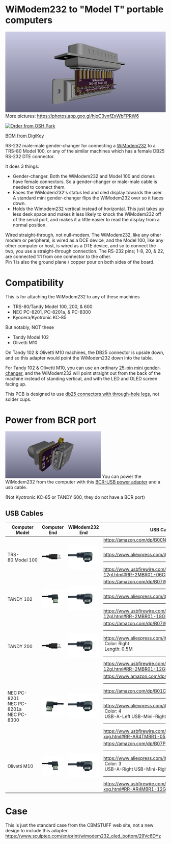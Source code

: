 # WiModem232 to "Model T" portable computers

![](WiModem_to_100.png)  
More pictures: <https://photos.app.goo.gl/hjoC3vnfZxWbFPRW6>

<a href="https://oshpark.com/shared_projects/AXNfGK0n"><img src="https://oshpark.com/packs/media/images/badge-84bb0776ea53b1f532c02df323a90c88.png" alt="Order from OSH Park"></img></a>

[BOM from DigiKey](https://www.digikey.com/short/z9nm2v)

RS-232 male-male gender-changer for connecting a [WiModem232](https://www.cbmstuff.com/proddetail.php?prod=WiModem232OLED) to a TRS-80 Model 100, or any of the similar machines which has a female DB25 RS-232 DTE connector.

It does 3 things:
- Gender-changer. Both the WiModem232 and Model 100 and clones have female connectors. So a gender-changer or male-male cable is needed to connect them.
- Faces the WiModem232's status led and oled display towards the user. A standard mini gender-changer flips the WiModem232 over so it faces down.
- Holds the Wimodem232 vertical instead of horizontal. This just takes up less desk space and makes it less likely to knock the WiModem232 off of the serial port, and makes it a little easier to read the display from a normal position.

Wired straight-through, not null-modem. The WiModem232, like any other modem or peripheral, is wired as a DCE device, and the Model 100, like any other computer or host, is wired as a DTE device, and so to connect the two, you use a straight-through connection. The RS-232 pins; 1-8, 20, & 22, are connected 1:1 from one connector to the other.  
Pin 1 is also the ground plane / copper pour on both sides of the board.

# Compatibility  
This is for attaching the WiModem232 to any of these machines  
- TRS-80/Tandy Model 100, 200, & 600  
- NEC PC-8201, PC-8201a, & PC-8300  
- Kyocera/Kyotronic KC-85

But notably, NOT these  
- Tandy Model 102  
- Olivetti M10

On Tandy 102 & Olivetti M10 machines, the DB25 connector is upside down, and so this adapter would point the WiModem232 down into the table.

For Tandy 102 & Olivetti M10, you can use an ordinary [25-pin mini gender-changer](https://duckduckgo.com/?q=db25+mini+gender+changer+male), and the WiModem232 will point straight out from the back of the machine instead of standing vertical, and with the LED and OLED screen facing up.

This PCB is designed to use [db25 connectors with through-hole legs](https://www.digikey.com/short/z9nm2v), not solder cups.  

# Power from BCR port  
<img src="https://github.com/bkw777/BCR_Breakout/blob/master/BCR_USB_PWR.jpg" width=300>  
You can power the WiModem232 from the computer with this <a href="https://github.com/bkw777/BCR_Breakout">BCR-USB power adapter</a> and a usb cable.  

(Not Kyotronic KC-85 or TANDY 600, they do not have a BCR port)

## USB Cables
|Computer Model|Computer End|WiModem232 End|USB Cables|
|---|---|---|---|
| TRS-80&nbsp;Model&nbsp;100 | ![](USB_A_100_200.png) | ![](USB_Mini_ALL.png) | <https://amazon.com/dp/B00NIGPK62/><hr><https://www.aliexpress.com/item/32313051153.html><hr><https://www.usbfirewire.com/parts/rr-2mbr01-12gl.html#RR-2MBR01-06GL> |
| TANDY&nbsp;102 | ![](USB_A_102_M10.png) | ![](USB_Mini_ALL.png) | <https://amazon.com/dp/B07WFZHS9D/><hr><https://www.aliexpress.com/item/32312742378.html><hr><https://www.usbfirewire.com/parts/rr-2mbr01-12gl.html#RR-2MBR01-18GL> |
| TANDY&nbsp;200 | ![](USB_A_100_200.png) | ![](USB_Mini_ALL.png) | <https://amazon.com/dp/B07WFZHS9D/><hr><https://www.aliexpress.com/item/4000323097708.html><br>&nbsp;Color: Right<br>&nbsp;Length: 0.5M<hr><https://www.usbfirewire.com/parts/rr-2mbr01-12gl.html#RR-2MBR01-12GL> |
| NEC&nbsp;PC-8201<br>NEC&nbsp;PC-8201a<br>NEC&nbsp;PC-8300 | ![](USB_A_NEC.png) | ![](USB_Mini_ALL.png) | <https://www.amazon.com/dp/B07P68QFSH/><hr><https://amazon.com/dp/B01CXT43N0/><hr><https://www.aliexpress.com/item/32404719272.html><br>&nbsp;Color: 4<br>&nbsp;USB-A-Left USB-Mini-Right<hr><https://www.usbfirewire.com/parts/rr-ar4tmbr1-xxg.html#RR-AR4TMBR1-05GL> |
| Olivetti&nbsp;M10 | ![](USB_A_102_M10.png) | ![](USB_Mini_ALL.png) | <https://amazon.com/dp/B07P76SHHM/><hr><https://www.aliexpress.com/item/32404719272.html><br>&nbsp;Color: 3<br>&nbsp;USB-A-Right USB-Mini-Right<hr><https://www.usbfirewire.com/parts/rr-ar4mbr1-xxg.html#RR-AR4MBR1-12GL> |

# Case
This is just the standard case from the CBMSTUFF web site, not a new design to include this adapter.  
<https://www.sculpteo.com/en/print/wimodem232_oled_bottom/29Vc6DYz>
